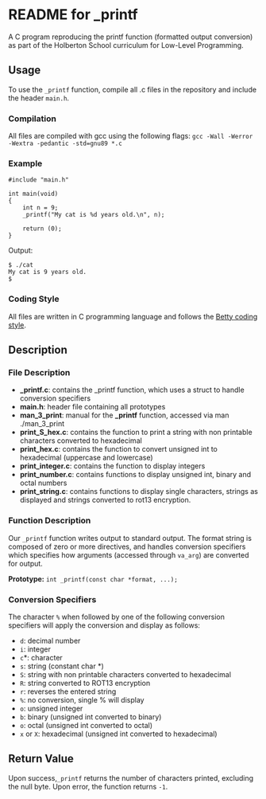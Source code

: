 # README for _printf

A C program reproducing the printf function (formatted output conversion) as
part of the Holberton School curriculum for Low-Level Programming.

## Usage
To use the `_printf` function, compile all .c files in the repository and
include the header `main.h`.

### Compilation
All files are compiled with gcc using the following flags:
`gcc -Wall -Werror -Wextra -pedantic -std=gnu89 *.c`

### Example
```
#include "main.h"

int main(void)
{
	int n = 9;
	_printf("My cat is %d years old.\n", n);

	return (0);
}
```

Output:
```
$ ./cat
My cat is 9 years old.
$
```

### Coding Style
All files are written in C programming language and follows the
[Betty coding style](https://github.com/holbertonschool/Betty/wiki).

## Description
### File Description
- **_printf.c**: contains the _printf function, which uses a struct to handle
conversion specifiers
- **main.h**: header file containing all prototypes
- **man_3_print**: manual for the **_printf** function, accessed via
man ./man_3_print
- **print_S_hex.c**: contains the function to print a string with non printable
characters converted to hexadecimal
- **print_hex.c**: contains the function to convert unsigned int to hexadecimal
(uppercase and lowercase)
- **print_integer.c**: contains the function to display integers
- **print_number.c**: contains functions to display unsigned int, binary and
octal numbers
- **print_string.c**: contains functions to display single characters,
strings as displayed and strings converted to rot13 encryption.

### Function Description
Our `_printf` function writes output to standard output. The format string
is composed of zero or more directives, and handles conversion specifiers
which specifies how arguments (accessed through `va_arg`)  are converted for
output.

**Prototype:** `int _printf(const char *format, ...);`

### Conversion Specifiers
The character `%` when followed by one of the following conversion specifiers
will apply the conversion and display as follows:
- `d`: decimal number
- `i`: integer
- `c`*: character
- `s`: string (constant char *)
- `S`: string with non printable characters converted to hexadecimal
- `R`: string converted to ROT13 encryption
- `r`: reverses the entered string
- `%`: no conversion, single % will display
- `o`: unsigned integer
- `b`: binary (unsigned int converted to binary)
- `o`: octal (unsigned int converted to octal)
- `x` or `X`: hexadecimal (unsigned int converted to hexadecimal)

## Return Value
Upon success,`_printf` returns the number of characters printed, excluding
the null byte. Upon error, the function returns `-1`.